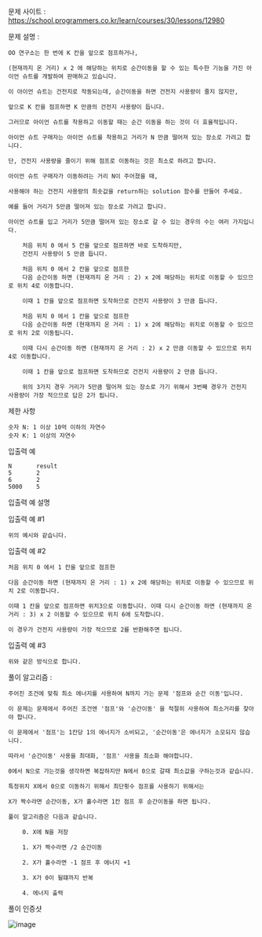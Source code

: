 문제 사이트 : https://school.programmers.co.kr/learn/courses/30/lessons/12980

문제 설명 :

    OO 연구소는 한 번에 K 칸을 앞으로 점프하거나, 
    
    (현재까지 온 거리) x 2 에 해당하는 위치로 순간이동을 할 수 있는 특수한 기능을 가진 아이언 슈트를 개발하여 판매하고 있습니다. 
    
    이 아이언 슈트는 건전지로 작동되는데, 순간이동을 하면 건전지 사용량이 줄지 않지만, 
    
    앞으로 K 칸을 점프하면 K 만큼의 건전지 사용량이 듭니다. 
    
    그러므로 아이언 슈트를 착용하고 이동할 때는 순간 이동을 하는 것이 더 효율적입니다. 
    
    아이언 슈트 구매자는 아이언 슈트를 착용하고 거리가 N 만큼 떨어져 있는 장소로 가려고 합니다. 
    
    단, 건전지 사용량을 줄이기 위해 점프로 이동하는 것은 최소로 하려고 합니다. 
    
    아이언 슈트 구매자가 이동하려는 거리 N이 주어졌을 때, 
    
    사용해야 하는 건전지 사용량의 최솟값을 return하는 solution 함수를 만들어 주세요.

    예를 들어 거리가 5만큼 떨어져 있는 장소로 가려고 합니다.
    
    아이언 슈트를 입고 거리가 5만큼 떨어져 있는 장소로 갈 수 있는 경우의 수는 여러 가지입니다.

        처음 위치 0 에서 5 칸을 앞으로 점프하면 바로 도착하지만, 
        건전지 사용량이 5 만큼 듭니다.
        
        처음 위치 0 에서 2 칸을 앞으로 점프한 
        다음 순간이동 하면 (현재까지 온 거리 : 2) x 2에 해당하는 위치로 이동할 수 있으므로 위치 4로 이동합니다. 
        
        이때 1 칸을 앞으로 점프하면 도착하므로 건전지 사용량이 3 만큼 듭니다.
        
        처음 위치 0 에서 1 칸을 앞으로 점프한 
        다음 순간이동 하면 (현재까지 온 거리 : 1) x 2에 해당하는 위치로 이동할 수 있으므로 위치 2로 이동됩니다. 
        
        이때 다시 순간이동 하면 (현재까지 온 거리 : 2) x 2 만큼 이동할 수 있으므로 위치 4로 이동합니다. 
        
        이때 1 칸을 앞으로 점프하면 도착하므로 건전지 사용량이 2 만큼 듭니다.
        
        위의 3가지 경우 거리가 5만큼 떨어져 있는 장소로 가기 위해서 3번째 경우가 건전지 사용량이 가장 적으므로 답은 2가 됩니다.

제한 사항

    숫자 N: 1 이상 10억 이하의 자연수
    숫자 K: 1 이상의 자연수

입출력 예

    N	    result
    5	    2
    6	    2
    5000	5

입출력 예 설명

입출력 예 #1

    위의 예시와 같습니다.

입출력 예 #2

    처음 위치 0 에서 1 칸을 앞으로 점프한 
    
    다음 순간이동 하면 (현재까지 온 거리 : 1) x 2에 해당하는 위치로 이동할 수 있으므로 위치 2로 이동합니다. 
    
    이때 1 칸을 앞으로 점프하면 위치3으로 이동합니다. 이때 다시 순간이동 하면 (현재까지 온 거리 : 3) x 2 이동할 수 있으므로 위치 6에 도착합니다.
    
    이 경우가 건전지 사용량이 가장 적으므로 2를 반환해주면 됩니다.

입출력 예 #3

    위와 같은 방식으로 합니다.

풀이 알고리즘 :

    주어진 조건에 맞춰 최소 에너지를 사용하여 N까지 가는 문제 '점프와 순간 이동'입니다.
    
    이 문제는 문제에서 주어진 조건엔 '점프'와 '순간이동' 을 적절히 사용하여 최소거리를 찾아야 합니다.
    
    이 문제에서 '점프'는 1칸당 1의 에너지가 소비되고, '순간이동'은 에너지가 소모되지 않습니다.
    
    따라서 '순간이동' 사용을 최대화, '점프' 사용을 최소화 해야합니다.
    
    0에서 N으로 가는것을 생각하면 복잡하지만 N에서 0으로 갈때 최소값을 구하는것과 같습니다.
    
    특정위치 X에서 0으로 이동하기 위해서 최단횟수 점프를 사용하기 위해서는 
    
    X가 짝수라면 순간이동, X가 홀수라면 1칸 점프 후 순간이동을 하면 됩니다.
    
    풀이 알고리즘은 다음과 같습니다.
    
        0. X에 N을 저장 

        1. X가 짝수라면 /2 순간이동

        2. X가 홀수라면 -1 점프 후 에너지 +1

        3. X가 0이 될떄까지 반복

        4. 에너지 출력
    
풀이 인증샷 

![image](https://github.com/HHyoS/Algorithm/assets/57944215/0d661e92-51db-4d53-b09c-f6ce1f78030d)
